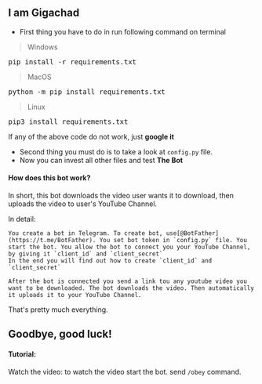 ## **I am Gigachad**

* First thing you have to do in run following command on terminal

> Windows

<pre>pip install -r requirements.txt</pre>

> MacOS

<pre>python -m pip install requirements.txt</pre>

> Linux

<pre>pip3 install requirements.txt</pre>

If any of the above code do not work, just **google it**

* Second thing you must do is to take a look at `config.py` file.
* Now you can invest all other files and test **The Bot**

#### How does this bot work?

In short, this bot downloads the video user wants it to download, then uploads the video to user's YouTube Channel.

In detail:

    You create a bot in Telegram. To create bot, use[@BotFather](https://t.me/BotFather). You set bot token in `config.py` file. You start the bot. You allow the bot to connect you your YouTube Channel, by giving it `client_id` and `client_secret`
    In the end you will find out how to create `client_id` and `client_secret`

    After the bot is connected you send a link tou any youtube video you want to be downloaded. The bot downloads the video. Then automatically it uploads it to your YouTube Channel.

That's pretty much everything.

## Goodbye, good luck!

#### Tutorial:

Watch the video: to watch the video start the bot. send `/obey` command.
